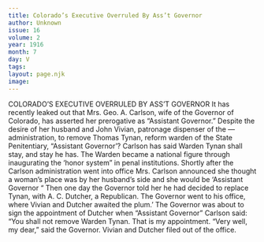 ```yaml
---
title: Colorado’s Executive Overruled By Ass’t Governor
author: Unknown
issue: 16
volume: 2
year: 1916
month: 7
day: V
tags:
layout: page.njk
image:
---
```

COLORADO’S EXECUTIVE OVERRULED BY ASS’T GOVERNOR       It has recently leaked out that Mrs. Geo. A. Carlson, wife of the Governor of Colorado, has asserted her prerogative as “Assistant Governor.” Despite the desire of her husband and John Vivian, patronage dispenser of the — administration, to remove Thomas Tynan, reform warden of the State Penitentiary, “Assistant Governor’? Carlson has said Warden Tynan shall stay, and stay he has.       The Warden became a national figure through inaugurating the ‘honor system” in penal institutions. Shortly after the Carlson administration went into office Mrs. Carlson announced she thought a woman’s place was by her husband’s side and she would be ‘Assistant Governor “ Then one day the Governor told her he had decided to replace Tynan, with A. C. Dutcher, a Republican. The Governor went to his office, where Vivian and Dutcher awaited the plum.’ The Governor was about to sign the appointment of Dutcher when “Assistant Governor” Carlson said:       “You shall not remove Warden Tynan. That is my appointment.       “Very well, my dear,” said the Governor. Vivian and Dutcher filed out of the office.



